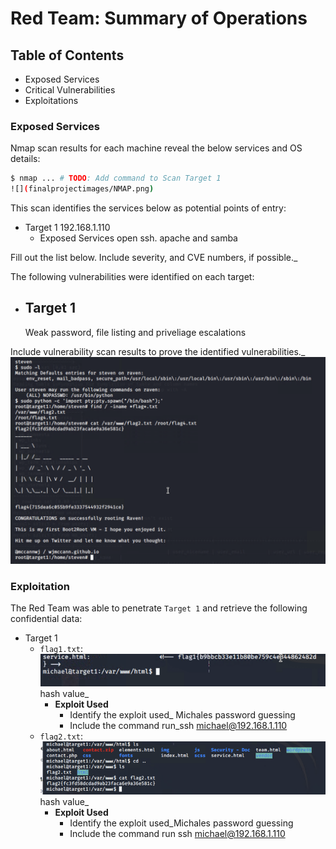 # Red Team: Summary of Operations

## Table of Contents
- Exposed Services
- Critical Vulnerabilities
- Exploitations

### Exposed Services

Nmap scan results for each machine reveal the below services and OS details:

```bash
$ nmap ... # TODO: Add command to Scan Target 1
![](finalprojectimages/NMAP.png)
```
This scan identifies the services below as potential points of entry:
- Target 1 192.168.1.110
  - Exposed Services open ssh. apache and samba

Fill out the list below. Include severity, and CVE numbers, if possible._

The following vulnerabilities were identified on each target:
- Target 1
  - 
  Weak password, 
  file listing and 
  priveliage escalations

Include vulnerability scan results to prove the identified vulnerabilities._
![](finalprojectimages/python.png)

### Exploitation

The Red Team was able to penetrate `Target 1` and retrieve the following confidential data:
- Target 1
  - `flag1.txt`:
  ![](finalprojectimages/flag1.png)
  hash value_
    - **Exploit Used**
      - Identify the exploit used_ Michales password guessing
      - Include the command run_ssh michael@192.168.1.110
  - `flag2.txt`:![](finalprojectimages/flag2.png) hash value_
    - **Exploit Used**
      - Identify the exploit used_Michales password guessing
      - Include the command run ssh michael@192.168.1.110

